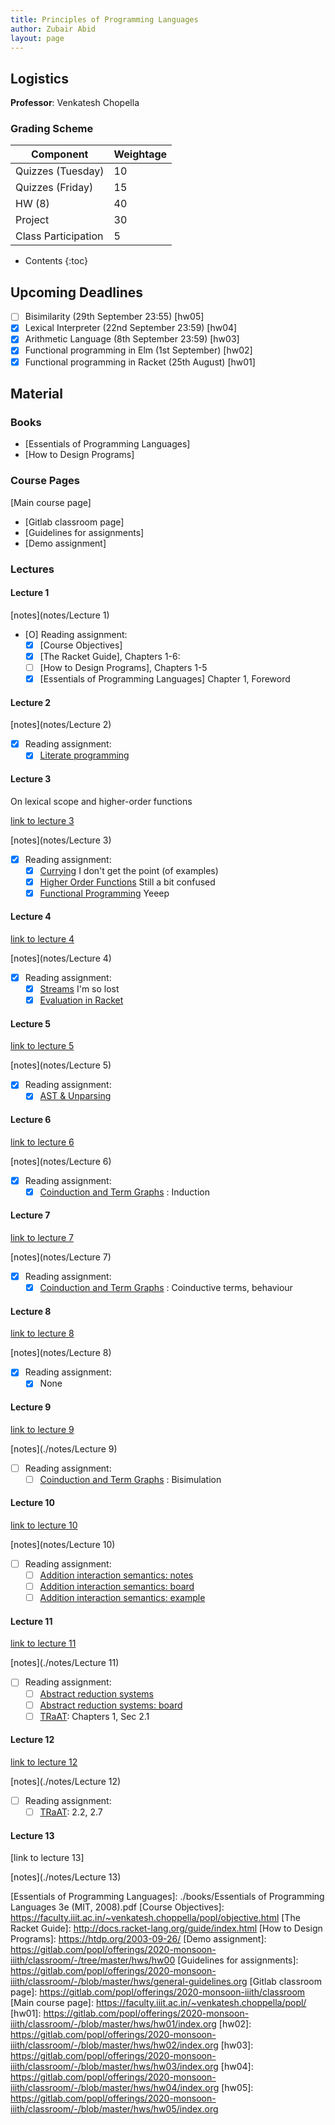```yaml
---
title: Principles of Programming Languages
author: Zubair Abid
layout: page
---
```



## Logistics

**Professor**: Venkatesh Chopella

### Grading Scheme

| Component           | Weightage |
|---------------------|-----------|
| Quizzes (Tuesday)   | 10        |
| Quizzes (Friday)    | 15        |
| HW (8)              | 40        |
| Project             | 30        |
| Class Participation | 5         |

- Contents
{:toc}

## Upcoming Deadlines

- [ ] Bisimilarity (29th September 23:55) [hw05]
- [X] Lexical Interpreter (22nd September 23:59) [hw04]
- [X] Arithmetic Language (8th September 23:59) [hw03]
- [X] Functional programming in Elm (1st September) [hw02]
- [X] Functional programming in Racket (25th August) [hw01]

## Material

### Books

- [Essentials of Programming Languages]
- [How to Design Programs]

### Course Pages

[Main course page]

- [Gitlab classroom page]
- [Guidelines for assignments]
- [Demo assignment]

### Lectures

#### Lecture 1

[notes](notes/Lecture 1)

- [O] Reading assignment:
    - [X] [Course Objectives]
    - [X] [The Racket Guide], Chapters 1-6:
    - [ ] [How to Design Programs], Chapters 1-5
    - [X] [Essentials of Programming Languages] Chapter 1, Foreword

#### Lecture 2

[notes](notes/Lecture 2)

- [X] Reading assignment:
    - [X] [Literate programming]

#### Lecture 3

On lexical scope and higher-order functions

[link to lecture 3]

[notes](notes/Lecture 3)

- [X] Reading assignment:
    - [X] [Currying] I don't get the point (of examples)
    - [X] [Higher Order Functions] Still a bit confused
    - [X] [Functional Programming] Yeeep

#### Lecture 4

[link to lecture 4]

[notes](notes/Lecture 4)

- [X] Reading assignment:
    - [X] [Streams] I'm so lost
    - [X] [Evaluation in Racket]

#### Lecture 5

[link to lecture 5]

[notes](notes/Lecture 5)

- [X] Reading assignment:
    - [X] [AST & Unparsing]

#### Lecture 6

[link to lecture 6]

[notes](notes/Lecture 6)

- [X] Reading assignment:
    - [X] [Coinduction and Term Graphs] : Induction

#### Lecture 7

[link to lecture 7]

[notes](notes/Lecture 7)

- [X] Reading assignment:
    - [X] [Coinduction and Term Graphs] : Coinductive terms, behaviour

#### Lecture 8

[link to lecture 8]

[notes](notes/Lecture 8)

- [X] Reading assignment:
    - [X] None 

#### Lecture 9

[link to lecture 9]

[notes](./notes/Lecture 9)

- [ ] Reading assignment:
    - [ ] [Coinduction and Term Graphs] : Bisimulation

#### Lecture 10

[link to lecture 10]

[notes](notes/Lecture 10)

- [ ] Reading assignment:
    - [ ] [Addition interaction semantics: notes]
    - [ ] [Addition interaction semantics: board]
    - [ ] [Addition interaction semantics: example]

#### Lecture 11

[link to lecture 11]

[notes](./notes/Lecture 11)

- [ ] Reading assignment:
    - [ ] [Abstract reduction systems]
    - [ ] [Abstract reduction systems: board]
    - [ ] [TRaAT]: Chapters 1, Sec 2.1

#### Lecture 12

[link to lecture 12]

[notes](./notes/Lecture 12)

- [ ] Reading assignment:
    - [ ] [TRaAT]: 2.2, 2.7

#### Lecture 13

[link to lecture 13]

[notes](./notes/Lecture 13)


[Streams]: https://faculty.iiit.ac.in/~venkatesh.choppella/popl/current-topics/streams/index.html
[Evaluation in Racket]: https://faculty.iiit.ac.in/~venkatesh.choppella/popl/current-topics/racket-intro/index.html
[Currying]: https://faculty.iiit.ac.in/~venkatesh.choppella/popl/current-topics/curry/index.html
[Higher Order Functions]: https://faculty.iiit.ac.in/~venkatesh.choppella/popl/current-topics/fp/hof.html
[Functional Programming]: https://faculty.iiit.ac.in/~venkatesh.choppella/popl/current-topics/fp/index.html
[Literate programming]: https://faculty.iiit.ac.in/~venkatesh.choppella/popl/current-topics/literate-programming/index.html
[AST & Unparsing]: https://faculty.iiit.ac.in/~venkatesh.choppella/popl/current-topics/syntax/index.html
[Coinduction and Term Graphs]: https://faculty.iiit.ac.in/~venkatesh.choppella/popl/current-topics/syntax/coterms.html
[Addition interaction semantics: notes]: https://faculty.iiit.ac.in/~venkatesh.choppella/popl/board-work/addition-redex.pdf
[Addition interaction semantics: board]: https://faculty.iiit.ac.in/~venkatesh.choppella/popl/bw/2020-09-11-interaction-semantics.pdf
[Addition interaction semantics: example]: https://faculty.iiit.ac.in/~venkatesh.choppella/popl/board-work/path-based-reduction.pdf
[Abstract reduction systems]: https://faculty.iiit.ac.in/~venkatesh.choppella/popl/current-topics/abstract-reductions/index.html
[Abstract reduction systems: board]: https://faculty.iiit.ac.in/~venkatesh.choppella/popl/bw/2020-09-18-ars-1.pdf
[TRaAT]: ./books/TRaAT.pdf

[link to lecture 3]: https://www.youtube.com/playlist?list=PL8C7LmL6BGm3GRXdtIaw6qtqFhU3U10Dl
[link to lecture 4]: https://www.youtube.com/watch?v=cMxGYUwT6Zg
[link to lecture  5]: https://web.microsoftstream.com/video/d2991309-eba1-4b96-9851-d0d1cd6d6c65
[link to lecture 6]: https://web.microsoftstream.com/video/f4ae66c6-257c-43f6-80c0-5c56fa8355f4
[link to lecture 7]: https://web.microsoftstream.com/video/59ec545f-3029-4d10-a98b-48449a19bdbb
[link to lecture 8]: https://web.microsoftstream.com/video/a64909ab-ad6c-4413-859f-954758f38eac
[link to lecture 9]: https://web.microsoftstream.com/video/fa7f59b2-7b6a-46a1-941c-85d504718790
[link to lecture 10]: https://web.microsoftstream.com/video/495d09e7-e513-4fbc-99e2-48609d575462
[link to lecture 11]: https://web.microsoftstream.com/video/47224664-368c-4f6d-8e92-9f6396b85afe
[link to lecture 12]: https://web.microsoftstream.com/video/eb5d1670-00d6-45e9-a446-553383264c91

[Essentials of Programming Languages]: ./books/Essentials of Programming Languages 3e (MIT, 2008).pdf
[Course Objectives]: https://faculty.iiit.ac.in/~venkatesh.choppella/popl/objective.html
[The Racket Guide]: http://docs.racket-lang.org/guide/index.html
[How to Design Programs]: https://htdp.org/2003-09-26/
[Demo assignment]: https://gitlab.com/popl/offerings/2020-monsoon-iiith/classroom/-/tree/master/hws/hw00
[Guidelines for assignments]: https://gitlab.com/popl/offerings/2020-monsoon-iiith/classroom/-/blob/master/hws/general-guidelines.org
[Gitlab classroom page]: https://gitlab.com/popl/offerings/2020-monsoon-iiith/classroom
[Main course page]: https://faculty.iiit.ac.in/~venkatesh.choppella/popl/
[hw01]: https://gitlab.com/popl/offerings/2020-monsoon-iiith/classroom/-/blob/master/hws/hw01/index.org
[hw02]: https://gitlab.com/popl/offerings/2020-monsoon-iiith/classroom/-/blob/master/hws/hw02/index.org
[hw03]: https://gitlab.com/popl/offerings/2020-monsoon-iiith/classroom/-/blob/master/hws/hw03/index.org
[hw04]: https://gitlab.com/popl/offerings/2020-monsoon-iiith/classroom/-/blob/master/hws/hw04/index.org
[hw05]: https://gitlab.com/popl/offerings/2020-monsoon-iiith/classroom/-/blob/master/hws/hw05/index.org
